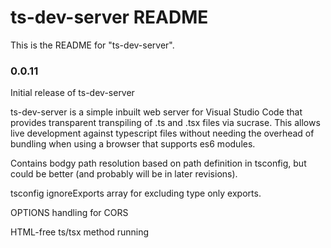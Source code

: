 # ts-dev-server README

This is the README for "ts-dev-server".

### 0.0.11

Initial release of ts-dev-server

ts-dev-server is a simple inbuilt web server for Visual Studio Code that provides transparent transpiling of .ts and .tsx files via sucrase. This allows live development
against typescript files without needing the overhead of bundling when using a browser that supports es6 modules.

Contains bodgy path resolution based on path definition in tsconfig, but could be better (and probably will be in later revisions).

tsconfig ignoreExports array for excluding type only exports.

OPTIONS handling for CORS

HTML-free ts/tsx method running
